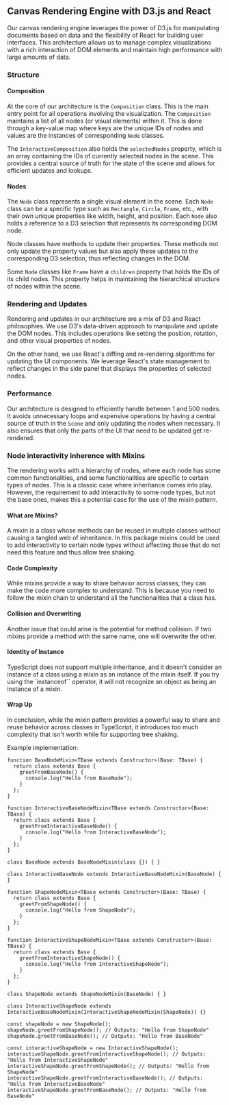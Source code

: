 ## Canvas Rendering Engine with D3.js and React

Our canvas rendering engine leverages the power of D3.js for manipulating documents based on data and the flexibility of React for building user interfaces. This architecture allows us to manage complex visualizations with a rich interaction of DOM elements and maintain high performance with large amounts of data.

### Structure

#### Composition

At the core of our architecture is the `Composition` class. This is the main entry point for all operations involving the visualization. The `Composition` maintains a list of all nodes (or visual elements) within it. This is done through a key-value map where keys are the unique IDs of nodes and values are the instances of corresponding `Node` classes. 

The `InteractiveComposition` also holds the `selectedNodes` property, which is an array containing the IDs of currently selected nodes in the scene. This provides a central source of truth for the state of the scene and allows for efficient updates and lookups.

#### Nodes

The `Node` class represents a single visual element in the scene. Each `Node` class can be a specific type such as `Rectangle`, `Circle`, `Frame`, etc., with their own unique properties like width, height, and position. Each `Node` also holds a reference to a D3 selection that represents its corresponding DOM node.

Node classes have methods to update their properties. These methods not only update the property values but also apply these updates to the corresponding D3 selection, thus reflecting changes in the DOM. 

Some `Node` classes like `Frame` have a `children` property that holds the IDs of its child nodes. This property helps in maintaining the hierarchical structure of nodes within the scene.

### Rendering and Updates

Rendering and updates in our architecture are a mix of D3 and React philosophies. We use D3's data-driven approach to manipulate and update the DOM nodes. This includes operations like setting the position, rotation, and other visual properties of nodes. 

On the other hand, we use React's diffing and re-rendering algorithms for updating the UI components. We leverage React's state management to reflect changes in the side panel that displays the properties of selected nodes. 

### Performance

Our architecture is designed to efficiently handle between 1 and 500 nodes. It avoids unnecessary loops and expensive operations by having a central source of truth in the `Scene` and only updating the nodes when necessary. It also ensures that only the parts of the UI that need to be updated get re-rendered.

### Node interactivity inherence with Mixins
The rendering works with a hierarchy of nodes, where each node has some common functionalities, and some functionalities are specific to certain types of nodes. This is a classic case where inheritance comes into play. However, the requirement to add interactivity to some node types, but not the base ones, makes this a potential case for the use of the mixin pattern.

#### What are Mixins?
A mixin is a class whose methods can be reused in multiple classes without causing a tangled web of inheritance. In this package mixins could be used to add interactivity to certain node types without affecting those that do not need this feature and thus allow tree shaking.

#### Code Complexity
While mixins provide a way to share behavior across classes, they can make the code more complex to understand. This is because you need to follow the mixin chain to understand all the functionalities that a class has. 

#### Collision and Overwriting
Another issue that could arise is the potential for method collision. If two mixins provide a method with the same name, one will overwrite the other.

#### Identity of Instance
TypeScript does not support multiple inheritance, and it doesn't consider an instance of a class using a mixin as an instance of the mixin itself. If you try using the `instanceof`` operator, it will not recognize an object as being an instance of a mixin. 

#### Wrap Up
In conclusion, while the mixin pattern provides a powerful way to share and reuse behavior across classes in TypeScript, it introduces too much complexity that isn't worth while for supporting tree shaking.

Example implementation:
```
function BaseNodeMixin<TBase extends Constructor>(Base: TBase) {
  return class extends Base {
    greetFromBaseNode() {
      console.log("Hello from BaseNode");
    }
  };
}

function InteractiveBaseNodeMixin<TBase extends Constructor>(Base: TBase) {
  return class extends Base {
    greetFromInteractiveBaseNode() {
      console.log("Hello from InteractiveBaseNode");
    }
  };
}

class BaseNode extends BaseNodeMixin(class {}) { }

class InteractiveBaseNode extends InteractiveBaseNodeMixin(BaseNode) { }

function ShapeNodeMixin<TBase extends Constructor>(Base: TBase) {
  return class extends Base {
    greetFromShapeNode() {
      console.log("Hello from ShapeNode");
    }
  };
}

function InteractiveShapeNodeMixin<TBase extends Constructor>(Base: TBase) {
  return class extends Base {
    greetFromInteractiveShapeNode() {
      console.log("Hello from InteractiveShapeNode");
    }
  };
}

class ShapeNode extends ShapeNodeMixin(BaseNode) { }

class InteractiveShapeNode extends InteractiveBaseNodeMixin(InteractiveShapeNodeMixin(ShapeNode)) {}

const shapeNode = new ShapeNode();
shapeNode.greetFromShapeNode(); // Outputs: "Hello from ShapeNode"
shapeNode.greetFromBaseNode(); // Outputs: "Hello from BaseNode"

const interactiveShapeNode = new InteractiveShapeNode();
interactiveShapeNode.greetFromInteractiveShapeNode(); // Outputs: "Hello from InteractiveShapeNode"
interactiveShapeNode.greetFromShapeNode(); // Outputs: "Hello from ShapeNode"
interactiveShapeNode.greetFromInteractiveBaseNode(); // Outputs: "Hello from InteractiveBaseNode"
interactiveShapeNode.greetFromBaseNode(); // Outputs: "Hello from BaseNode"
```
